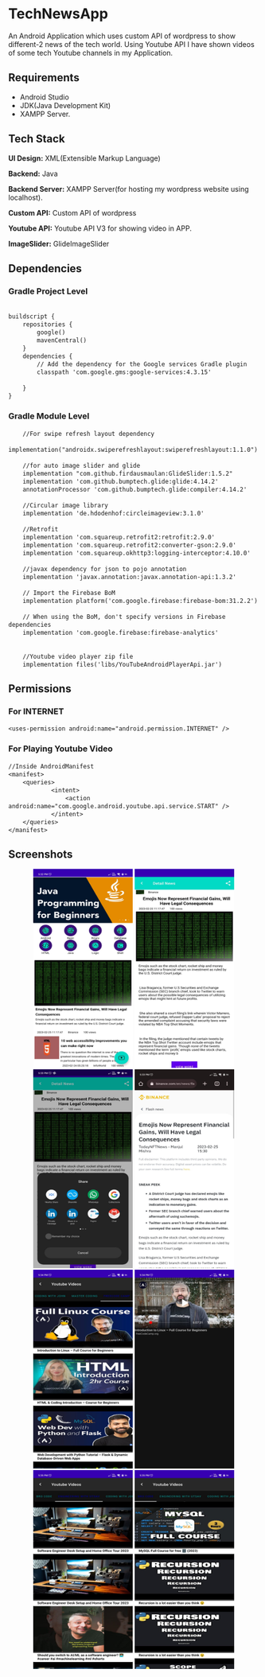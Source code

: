 
# TechNewsApp

An Android Application which uses custom API of wordpress to show different-2 news of the tech world.
Using Youtube API I have shown videos of some tech Youtube channels in my Application.




## Requirements
- Android Studio
- JDK(Java Development Kit)
- XAMPP Server.
## Tech Stack

**UI Design:** XML(Extensible Markup Language)

**Backend:** Java

**Backend Server:** XAMPP Server(for hosting my wordpress website using localhost).

**Custom API:** Custom API of wordpress

**Youtube API:** Youtube API V3 for showing video in APP.

**ImageSlider:** GlideImageSlider


## Dependencies

### Gradle Project Level
```

buildscript {
    repositories {
        google()
        mavenCentral()
    }
    dependencies {
        // Add the dependency for the Google services Gradle plugin
        classpath 'com.google.gms:google-services:4.3.15'

    }
}

```
### Gradle Module Level
```
    //For swipe refresh layout dependency
    implementation("androidx.swiperefreshlayout:swiperefreshlayout:1.1.0")

    //for auto image slider and glide
    implementation "com.github.firdausmaulan:GlideSlider:1.5.2"
    implementation 'com.github.bumptech.glide:glide:4.14.2'
    annotationProcessor 'com.github.bumptech.glide:compiler:4.14.2'

    //Circular image library
    implementation 'de.hdodenhof:circleimageview:3.1.0'

    //Retrofit
    implementation 'com.squareup.retrofit2:retrofit:2.9.0'
    implementation 'com.squareup.retrofit2:converter-gson:2.9.0'
    implementation 'com.squareup.okhttp3:logging-interceptor:4.10.0'

    //javax dependency for json to pojo annotation
    implementation 'javax.annotation:javax.annotation-api:1.3.2'

    // Import the Firebase BoM
    implementation platform('com.google.firebase:firebase-bom:31.2.2')

    // When using the BoM, don't specify versions in Firebase dependencies
    implementation 'com.google.firebase:firebase-analytics'


    //Youtube video player zip file
    implementation files('libs/YouTubeAndroidPlayerApi.jar')
```
## Permissions

### For INTERNET
```
<uses-permission android:name="android.permission.INTERNET" />

```

### For Playing Youtube Video
```
//Inside AndroidManifest
<manifest>
    <queries>
            <intent>
                <action android:name="com.google.android.youtube.api.service.START" />
            </intent>
    </queries>
</manifest>

```
## Screenshots

<p align="center">
    <img src="https://github.com/prog-cy/TechNewsApp/blob/master/screen1.jpeg" width = "200" height = "400" 
    margin = "10">
    <img src="https://github.com/prog-cy/TechNewsApp/blob/master/screen2.jpeg" width = "200" height = "400"
    margin = "10">
    <img src="https://github.com/prog-cy/TechNewsApp/blob/master/screen3.jpeg" width = "200" height = "400"
    margin = "10">   
    <img src="https://github.com/prog-cy/TechNewsApp/blob/master/screen4.jpeg" width = "200" height = "400"
    margin = "10">   
    <img src="https://github.com/prog-cy/TechNewsApp/blob/master/screen5.jpeg" width = "200" height = "400"
    margin = "10">   
    <img src="https://github.com/prog-cy/TechNewsApp/blob/master/screen6.jpeg" width = "200" height = "400"
    margin = "10">
    <img src="https://github.com/prog-cy/TechNewsApp/blob/master/screen7.jpeg" width = "200" height = "400"
    margin = "10">
    <img src="https://github.com/prog-cy/TechNewsApp/blob/master/screen8.jpeg" width = "200" height = "400"
    margin = "10">    

</p>
